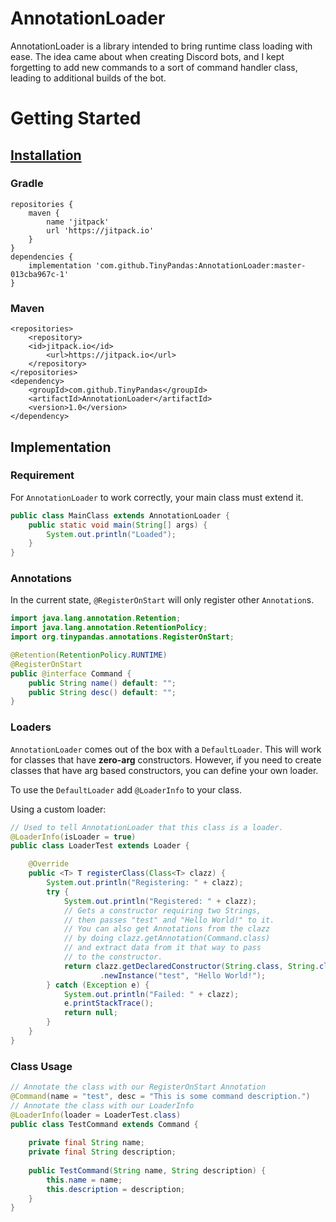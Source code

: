 # AnnotationLoader
AnnotationLoader is a library intended to bring runtime class loading with ease.
The idea came about when creating Discord bots, and I kept forgetting to add new
commands to a sort of command handler class, leading to additional builds of the
bot.

# Getting Started
## <ins>Installation</ins>
### Gradle
```
repositories {
    maven {
        name 'jitpack'
        url 'https://jitpack.io'
    }
}
dependencies {
    implementation 'com.github.TinyPandas:AnnotationLoader:master-013cba967c-1'
}
```

### Maven
```
<repositories>
    <repository>
	<id>jitpack.io</id>
        <url>https://jitpack.io</url>
    </repository>
</repositories>
<dependency>
    <groupId>com.github.TinyPandas</groupId>
    <artifactId>AnnotationLoader</artifactId>
    <version>1.0</version>
</dependency>
```

## Implementation
### Requirement
For `AnnotationLoader` to work correctly, your main class must extend it.

```java
public class MainClass extends AnnotationLoader {
    public static void main(String[] args) {
        System.out.println("Loaded");
    }
}
```

### Annotations
In the current state, `@RegisterOnStart` will only register other `Annotation`s.

```java
import java.lang.annotation.Retention;
import java.lang.annotation.RetentionPolicy;
import org.tinypandas.annotations.RegisterOnStart;

@Retention(RetentionPolicy.RUNTIME)
@RegisterOnStart
public @interface Command {
    public String name() default: "";
    public String desc() default: "";
}
```

### Loaders
`AnnotationLoader` comes out of the box with a `DefaultLoader`. This will work
for classes that have **zero-arg** constructors. However, if you need to create
classes that have arg based constructors, you can define your own loader.

To use the `DefaultLoader` add `@LoaderInfo` to your class.

Using a custom loader:
```java
// Used to tell AnnotationLoader that this class is a loader.
@LoaderInfo(isLoader = true)
public class LoaderTest extends Loader {

    @Override
    public <T> T registerClass(Class<T> clazz) {
        System.out.println("Registering: " + clazz);
        try {
            System.out.println("Registered: " + clazz);
            // Gets a constructor requiring two Strings, 
            // then passes "test" and "Hello World!" to it.
            // You can also get Annotations from the clazz
            // by doing clazz.getAnnotation(Command.class)
            // and extract data from it that way to pass
            // to the constructor.
            return clazz.getDeclaredConstructor(String.class, String.class)
                    .newInstance("test", "Hello World!");
        } catch (Exception e) {
            System.out.println("Failed: " + clazz);
            e.printStackTrace();
            return null;
        }
    }
}
```

### Class Usage

```java
// Annotate the class with our RegisterOnStart Annotation
@Command(name = "test", desc = "This is some command description.")
// Annotate the class with our LoaderInfo
@LoaderInfo(loader = LoaderTest.class)
public class TestCommand extends Command {
    
    private final String name;
    private final String description;
    
    public TestCommand(String name, String description) {
        this.name = name;
        this.description = description;
    }
}
```